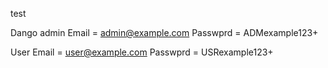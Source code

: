 test

Dango admin
Email = admin@example.com
Passwprd = ADMexample123+

User
Email = user@example.com
Passwprd = USRexample123+